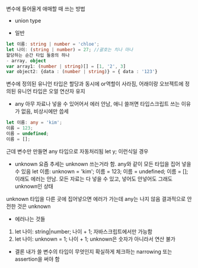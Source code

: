 변수에 들어올게 애매할 때 쓰는 방법

* union type
- 일반
```typescript
let 이름: string | number = 'chloe';
let 나이: (string | number) = 27; //괄호는 치나 마나
할당하는 순간 타입 둘중의 하나
- array, object
var array1: (number | string)[] = [1, '2', 3]
var object2: {data : (number | string)} = { data : '123'}
```
변수에 정의된 유니언 타입은 할당과 동시에 or역할이 사라짐, 어래이랑 오브젝트에 정의된 유니언 타입은 오얼 연산자 유지

* any
아무 자료나 넣을 수 있어어서 에러 안남, 애니 쓸꺼면 타입스크립트 쓰는 이유가 없음, 비상시에만 씁세
```typescript
let 이름: any = 'kim';
이름 = 123;
이름 = undefined;
이름 = [];
```
근데 변수만 만들면 any 타입으로 자동처리됨 let y; 이런식일 경우

* unknown
요즘 추세는 unknown 쓰는거라 함. any와 같이 모든 타입을 집어 넣을 수 있음
let 이름: unknown = 'kim';
이름 = 123;
이름 = undefined;
이름 = [];
이래도 에러는 안남. 모든 자료는 다 넣을 수 있고, 넣어도 안넣어도 그래도 unknown인 상태

unknown 타입을 다른 곳에 집어넣으면 에러가 가는데 any는 나지 않음
결과적으로 안전한 것은 unknown

* 에러나는 것들
1) let 나이: string|number; 나이 + 1; 자바스크립트에서만 가능함
2) let 나이: unknown = 1; 나이 + 1; unknown은 숫자가 아니라서 연산 불가

* 결론
내가 쓸 변수의 타입이 무엇인지 확실하게 체크하는 narrowing 또는 assertion을 써야 함